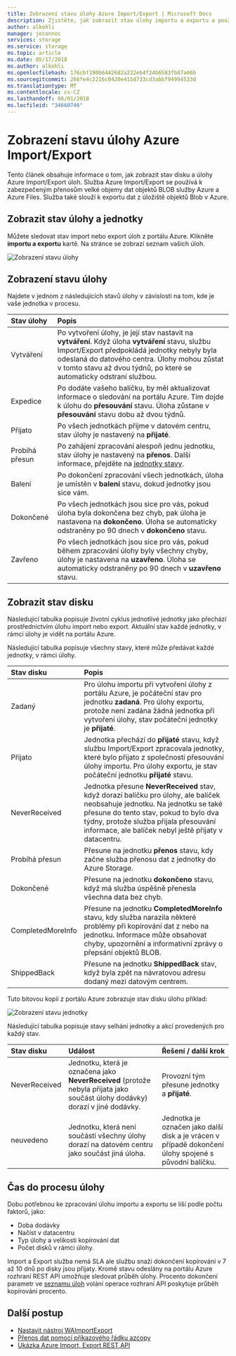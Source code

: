 ```yaml
---
title: Zobrazení stavu úlohy Azure Import/Export | Microsoft Docs
description: Zjistěte, jak zobrazit stav úlohy importu a exportu a použití disků.
author: alkohli
manager: jeconnoc
services: storage
ms.service: storage
ms.topic: article
ms.date: 05/17/2018
ms.author: alkohli
ms.openlocfilehash: 176cbf190b6442682a222eb4f24b6583fb87a46b
ms.sourcegitcommit: 266fe4c2216c0420e415d733cd3abbf94994533d
ms.translationtype: MT
ms.contentlocale: cs-CZ
ms.lasthandoff: 06/01/2018
ms.locfileid: "34660746"
---
```

# <a name="view-the-status-of-azure-importexport-jobs"></a>Zobrazení stavu úlohy Azure Import/Export

Tento článek obsahuje informace o tom, jak zobrazit stav disku a úlohy Azure Import/Export úloh. Služba Azure Import/Export se používá k zabezpečeným přenosům velké objemy dat objektů BLOB služby Azure a Azure Files. Služba také slouží k exportu dat z úložiště objektů Blob v Azure.  

## <a name="view-job-and-drive-status"></a>Zobrazit stav úlohy a jednotky
Můžete sledovat stav import nebo export úloh z portálu Azure. Klikněte **importu a exportu** kartě. Na stránce se zobrazí seznam vašich úloh.

![Zobrazení stavu úlohy](./media/storage-import-export-service/jobstate.png)


## <a name="view-job-status"></a>Zobrazení stavu úlohy

Najdete v jednom z následujících stavů úlohy v závislosti na tom, kde je vaše jednotka v procesu.

| Stav úlohy | Popis |
|:--- |:--- |
| Vytváření | Po vytvoření úlohy, je její stav nastavit na **vytváření**. Když úloha **vytváření** stavu, službu Import/Export předpokládá jednotky nebyly byla odeslaná do datového centra. Úlohy mohou zůstat v tomto stavu až dvou týdnů, po které se automaticky odstraní službou. |
| Expedice | Po dodáte vašeho balíčku, by měl aktualizovat informace o sledování na portálu Azure.  Tím dojde k úlohu do **přesouvání** stavu. Úloha zůstane v **přesouvání** stavu dobu až dvou týdnů. 
| Přijato | Po všech jednotkách přijme v datovém centru, stav úlohy je nastavený na **přijaté**. |
| Probíhá přesun | Po zahájení zpracování alespoň jednu jednotku, stav úlohy je nastavený na **přenos**. Další informace, přejděte na [jednotky stavy](#view-drive-status). |
| Balení | Po dokončení zpracování všech jednotkách, úloha je umístěn v **balení** stavu, dokud jednotky jsou sice vám. |
| Dokončené | Po všech jednotkách jsou sice pro vás, pokud úloha byla dokončena bez chyb, pak úloha je nastavena na **dokončeno**. Úloha se automaticky odstraněny po 90 dnech v **dokončeno** stavu. |
| Zavřeno | Po všech jednotkách jsou sice pro vás, pokud během zpracování úlohy byly všechny chyby, úlohy je nastavena na **uzavřeno**. Úloha se automaticky odstraněny po 90 dnech v **uzavřeno** stavu. |

## <a name="view-drive-status"></a>Zobrazit stav disku

Následující tabulka popisuje životní cyklus jednotlivé jednotky jako přechází prostřednictvím úlohu import nebo export. Aktuální stav každé jednotky, v rámci úlohy je vidět na portálu Azure.

Následující tabulka popisuje všechny stavy, které může předávat každé jednotky, v rámci úlohy.

| Stav disku | Popis |
|:--- |:--- |
| Zadaný | Pro úlohu importu při vytvoření úlohy z portálu Azure, je počáteční stav pro jednotku **zadaná**. Pro úlohy exportu, protože není zadána žádná jednotka při vytvoření úlohy, stav počáteční jednotky je **přijaté**. |
| Přijato | Jednotka přechází do **přijaté** stavu, když službu Import/Export zpracovala jednotky, které bylo přijato z společnosti přesouvání úlohy importu. Pro úlohy exportu, je stav počáteční jednotku **přijaté** stavu. |
| NeverReceived | Jednotka přesune **NeverReceived** stav, když dorazí balíčku pro úlohy, ale balíček neobsahuje jednotku. Na jednotku se také přesune do tento stav, pokud to bylo dva týdny, protože služba přijala přesouvání informace, ale balíček nebyl ještě přijaty v datacentru. |
| Probíhá přesun | Přesune na jednotku **přenos** stavu, kdy začne služba přenosu dat z jednotky do Azure Storage. |
| Dokončené | Přesune na jednotku **dokončeno** stavu, když má služba úspěšně přenesla všechna data bez chyb.
| CompletedMoreInfo | Přesune na jednotku **CompletedMoreInfo** stavu, kdy služba narazila některé problémy při kopírování dat z nebo na jednotku. Informace může obsahovat chyby, upozornění a informativní zprávy o přepsání objektů BLOB.
| ShippedBack | Přesune na jednotku **ShippedBack** stav, když byla zpět na návratovou adresu dodaný mezi datovým centrem. |

Tuto bitovou kopii z portálu Azure zobrazuje stav disku úlohu příklad:

![Zobrazení stavu jednotky](./media/storage-import-export-service/drivestate.png)

Následující tabulka popisuje stavy selhání jednotky a akcí provedených pro každý stav.

| Stav disku | Událost | Řešení / další krok |
|:--- |:--- |:--- |
| NeverReceived | Jednotku, která je označena jako **NeverReceived** (protože nebyla přijata jako součást úlohy dodávky) dorazí v jiné dodávky. | Provozní tým přesune jednotky a **přijaté**. |
| neuvedeno | Jednotku, která není součástí všechny úlohy dorazí na datovém centru jako součást jiná úloha. | Jednotka je označen jako další disk a je vrácen v případě dokončení úlohy spojené s původní balíčku. |

## <a name="time-to-process-job"></a>Čas do procesu úlohy
Dobu potřebnou ke zpracování úlohu importu a exportu se liší podle počtu faktorů, jako:

-  Doba dodávky
-  Načíst v datacentru
-  Typ úlohy a velikosti kopírování dat
-  Počet disků v rámci úlohy. 

Import a Export služba nemá SLA ale službu snaží dokončení kopírování v 7 až 10 dnů po disky jsou přijaty. Kromě stavu odeslány na portálu Azure rozhraní REST API umožňuje sledovat průběh úlohy. Procento dokončení parametr ve [seznamu úloh]() volání operace rozhraní API poskytuje průběh kopírování procento.


## <a name="next-steps"></a>Další postup

* [Nastavit nástroj WAImportExport](storage-import-export-tool-how-to.md)
* [Přenos dat pomocí příkazového řádku azcopy](storage-use-azcopy.md)
* [Ukázka Azure Import, Export REST API](https://azure.microsoft.com/documentation/samples/storage-dotnet-import-export-job-management/)

